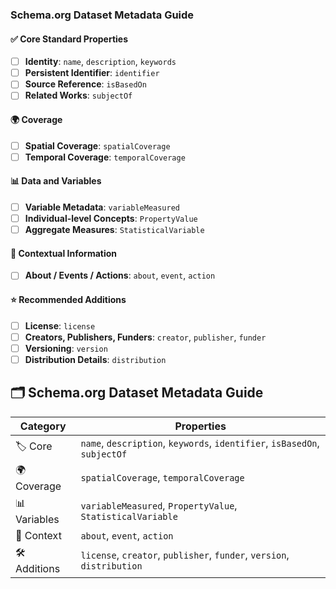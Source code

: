 ### Schema.org Dataset Metadata Guide

#### ✅ Core Standard Properties
- [ ] **Identity**: `name`, `description`, `keywords`  
- [ ] **Persistent Identifier**: `identifier`  
- [ ] **Source Reference**: `isBasedOn`  
- [ ] **Related Works**: `subjectOf`  

#### 🌍 Coverage
- [ ] **Spatial Coverage**: `spatialCoverage`  
- [ ] **Temporal Coverage**: `temporalCoverage`  

#### 📊 Data and Variables
- [ ] **Variable Metadata**: `variableMeasured`  
- [ ] **Individual-level Concepts**: `PropertyValue`  
- [ ] **Aggregate Measures**: `StatisticalVariable`  

#### 📌 Contextual Information
- [ ] **About / Events / Actions**: `about`, `event`, `action`  

#### ⭐ Recommended Additions
- [ ] **License**: `license`  
- [ ] **Creators, Publishers, Funders**: `creator`, `publisher`, `funder`  
- [ ] **Versioning**: `version`  
- [ ] **Distribution Details**: `distribution`

## 🗂️ Schema.org Dataset Metadata Guide

| Category | Properties |
|----------|------------|
| 🏷️ Core | `name`, `description`, `keywords`, `identifier`, `isBasedOn`, `subjectOf` |
| 🌍 Coverage | `spatialCoverage`, `temporalCoverage` |
| 📊 Variables | `variableMeasured`, `PropertyValue`, `StatisticalVariable` |
| 🔎 Context | `about`, `event`, `action` |
| 🛠️ Additions | `license`, `creator`, `publisher`, `funder`, `version`, `distribution` |

